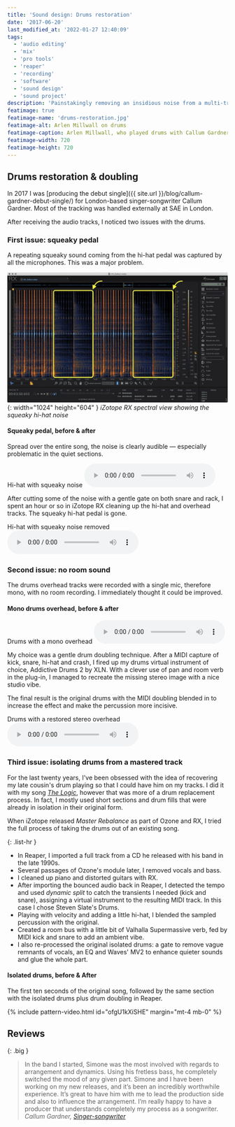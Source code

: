 ```yaml
---
title: 'Sound design: Drums restoration'
date: '2017-06-20'
last_modified_at: '2022-01-27 12:40:09'
tags:
  - 'audio editing'
  - 'mix'
  - 'pro tools'
  - 'reaper'
  - 'recording'
  - 'software'
  - 'sound design'
  - 'sound project'
description: 'Painstakingly removing an insidious noise from a multi-track recording, plus various techniques for drum replacing and drum doubling.'
featimage: true
featimage-name: 'drums-restoration.jpg'
featimage-alt: Arlen Millwall on drums
featimage-caption: Arlen Millwall, who played drums with Callum Gardner
featimage-width: 720
featimage-height: 720
---
```

## Drums restoration & doubling

In 2017 I was [producing the debut single]({{ site.url }}/blog/callum-gardner-debut-single/) for London-based singer-songwriter Callum Gardner. Most of the tracking was handled externally at SAE in London.

After receiving the audio tracks, I noticed two issues with the drums.

### First issue: squeaky pedal

A repeating squeaky sound coming from the hi-hat pedal was captured by all the microphones. This was a major problem.

![iZotope RX spectral view showing the squeaky hi-hat noise](/assets/images/audio-editing-rx-squeaky-hihat.jpg){: width="1024" height="604" }
*iZotope RX spectral view showing the squeaky hi-hat noise*

#### Squeaky pedal, before & after

Spread over the entire song, the noise is clearly audible &mdash; especially problematic in the quiet sections.

<div class="audioplayer">
  <span>Hi-hat with squeaky noise</span>
  <audio controls>
    <source src="{{ site.url }}/assets/sounds/drums-correction-hihat-squeaky.mp3" type="audio/mpeg" />
    <p>Download the <a href="{{ site.url }}/assets/sounds/drums-correction-hihat-squeaky.mp3">MP3 audio file</a> (759 KB).</p>
  </audio>
</div>

After cutting some of the noise with a gentle gate on both snare and rack, I spent an hour or so in iZotope RX cleaning up the hi-hat and overhead tracks. The squeaky hi-hat pedal is gone.

<div class="audioplayer">
  <span>Hi-hat with squeaky noise removed</span>
  <audio controls>
    <source src="{{ site.url }}/assets/sounds/drums-correction-hihat-squeaky-clean.mp3" type="audio/mpeg" />
    <p>Download the <a href="{{ site.url }}/assets/sounds/drums-correction-hihat-squeaky-clean.mp3">MP3 audio file</a> (751 KB).</p>
  </audio>
</div>

### Second issue: no room sound

The drums overhead tracks were recorded with a single mic, therefore mono, with no room recording. I immediately thought it could be improved.

#### Mono drums overhead, before &amp; after

<div class="audioplayer">
  <span>Drums with a mono overhead</span>
  <audio controls>
    <source src="{{ site.url }}/assets/sounds/drums-correction-room-mono.mp3" type="audio/mpeg" />
    <p>Download the <a href="{{ site.url }}/assets/sounds/drums-correction-room-mono.mp3">MP3 audio file</a> (1.8 MB).</p>
  </audio>
</div>

My choice was a gentle drum doubling technique. After a MIDI capture of kick, snare, hi-hat and crash, I fired up my drums virtual instrument of choice, Addictive Drums 2 by XLN. With a clever use of pan and room verb in the plug-in, I managed to recreate the missing stereo image with a nice studio vibe.

The final result is the original drums with the MIDI doubling blended in to increase the effect and make the percussion more incisive.

<div class="audioplayer">
  <span>Drums with a restored stereo overhead</span>
  <audio controls>
    <source src="{{ site.url }}/assets/sounds/drums-correction-room-stereo-restored.mp3" type="audio/mpeg" />
    <p>Download the <a href="{{ site.url }}/assets/sounds/drums-correction-room-stereo-restored.mp3">MP3 audio file</a> (1.8 MB).</p>
  </audio>
</div>

### Third issue: isolating drums from a mastered track

For the last twenty years, I've been obsessed with the idea of recovering my late cousin's drum playing so that I could have him on my tracks. I did it with my song [_The Logic_](https://minutestomidnight.bandcamp.com/track/the-logic), however that was more of a drum replacement process. In fact, I mostly used short sections and drum fills that were already in isolation in their original form.

When iZotope released _Master Rebalance_ as part of Ozone and RX, I tried the full process of taking the drums out of an existing song.

{: .list-hr }
- In Reaper, I imported a full track from a CD he released with his band in the late 1990s.
- Several passages of Ozone's module later, I removed vocals and bass.
- I cleaned up piano and distorted guitars with RX.
- After importing the bounced audio back in Reaper, I detected the tempo and used _dynamic split_ to catch the transients I needed (kick and snare), assigning a virtual instrument to the resulting MIDI track. In this case I chose Steven Slate's Drums.
- Playing with velocity and adding a little hi-hat, I blended the sampled percussion with the original.
- Created a room bus with a little bit of Valhalla Supermassive verb, fed by MIDI kick and snare to add an ambient vibe.
- I also re-processed the original isolated drums: a gate to remove vague remnants of vocals, an EQ and Waves' MV2 to enhance quieter sounds and glue the whole part.

#### Isolated drums, before &amp; After

The first ten seconds of the original song, followed by the same section with the isolated drums plus drum doubling in Reaper.

{% include pattern-video.html id="ofgU1kXiSHE" margin="mt-4 mb-0" %}

## Reviews

{: .big }
> In the band I started, Simone was the most involved with regards to arrangement and dynamics. Using his fretless bass, he completely switched the mood of any given part. Simone and I have been working on my new releases, and it’s been an incredibly worthwhile experience. It’s great to have him with me to lead the production side and also to influence the arrangement. I’m really happy to have a producer that understands completely my process as a songwriter.
> <cite>Callum Gardner, [Singer-songwriter](https://callumgardnerofficial.com/)</cite>